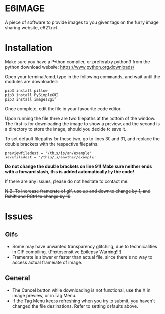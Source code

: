 # E6IMAGE
A piece of software to provide images to you given tags on the furry image sharing website, e621.net. 
# Installation
Make sure you have a Python compiler, or preferably python3 from the python download website: https://www.python.org/downloads/

Open your terminal/cmd, type in the following commands, and wait until the modules are downloaded:
```
pip3 install pillow
pip3 install PySimpleGUI
pip3 install images2gif
```

Once complete, edit the file in your favourite code editor.

Upon running the file there are two filepaths at the bottom of the window. The first is for downloading the image to show a preview, and the second is a directory to store the image, should you decide to save it.

To set default filepaths for these two, go to lines 30 and 31, and replace the double brackets with the respective filepaths.
```
previewfiledest = '/this/is/an/example'
savefiledest = '/this/is/another/example'
```
**Do not change the double brackets on line 91!**
**Make sure neither ends with a forward slash, this is added automatically by the code!**

If there are any issues, please do not hesitate to contact me.

~~N.B. To increase framerate of gif, use up and down to change by 1, and Rshift and RCtrl to change by 10~~

# Issues
## Gifs
- Some may have unwanted transparency glitching, due to technicalities in GIF compiling. (Photosensitive Epilepsy Warning!!!)
- Framerate is slower or faster than actual file, since there's no way to access actual framerate of image.

## General
- The Cancel button while downloading is not functional, use the X in image preview, or in Tag Menu.
- If the Tag Menu keeps refreshing when you try to submit, you haven't changed the file destinations. Refer to setting
defaults above.


